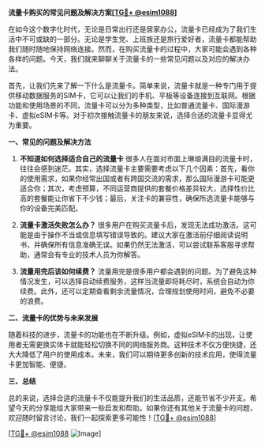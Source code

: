 **流量卡购买的常见问题及解决方案[[TG💪+ @esim1088](https://t.me/s/esim1088)]**

在如今这个数字化时代，无论是日常出行还是居家办公，流量卡已经成为了我们生活中不可或缺的一部分。无论是学生党、上班族还是旅行爱好者，流量卡都能帮助我们随时随地保持网络连接。然而，在购买流量卡的过程中，大家可能会遇到各种各样的问题。今天，我们就来聊聊关于流量卡的一些常见问题以及对应的解决办法。

首先，让我们先来了解一下什么是流量卡。简单来说，流量卡就是一种专门用于提供移动数据服务的SIM卡，它可以让我们的手机、平板等设备连接到互联网。根据功能和使用场景的不同，流量卡可以分为多种类型，比如普通流量卡、国际漫游卡、虚拟eSIM卡等。对于初次接触流量卡的朋友来说，选择合适的流量卡显得尤为重要。

**一、常见的问题及解决方法**

1. **不知道如何选择适合自己的流量卡**
   很多人在面对市面上琳琅满目的流量卡时，往往会感到迷茫。其实，选择流量卡主要需要考虑以下几个因素：首先，看你的使用需求，如果你经常出国或者有跨国交流的需求，那么国际漫游卡可能更适合你；其次，考虑预算，不同运营商提供的套餐价格差异较大，选择性价比高的套餐能让你省下不少钱；最后，关注卡的兼容性，确保所选流量卡能够与你的设备完美匹配。

2. **流量卡激活失败怎么办？**
   很多用户在购买流量卡后，发现无法成功激活。这可能是由于操作不当或信息填写错误导致的。建议大家在激活前仔细阅读说明书，并确保所有信息准确无误。如果仍然无法激活，可以尝试联系客服寻求帮助，通常会有专业的技术人员为你解答。

3. **流量用完后该如何续费？**
   流量用完是很多用户都会遇到的问题。为了避免这种情况发生，可以选择自动续费服务，这样当流量即将耗尽时，系统会自动为你续费。此外，还可以定期查看剩余流量情况，合理规划使用时间，避免不必要的浪费。

**二、流量卡的优势与未来发展**

随着科技的进步，流量卡的功能也在不断升级。例如，虚拟eSIM卡的出现，让使用者无需更换实体卡就能轻松切换不同的网络服务商。这种技术不仅方便快捷，还大大降低了用户的使用成本。未来，我们可以期待更多创新的技术应用，使得流量卡更加智能、便捷。

**三、总结**

总的来说，选择合适的流量卡不仅能提升我们的生活品质，还能节省不少开支。希望今天的分享能给大家带来一些启发和帮助。如果你还有其他关于流量卡的问题，欢迎随时留言讨论，我们一起探索更多可能性！[[TG💪+ @esim1088](https://t.me/s/esim1088)]

[[TG💪+ @esim1088](https://t.me/s/esim1088) ![Image](https://i.postimg.cc/4NQfJmqS/Snipaste-2025-05-13-00-14-12.png)]